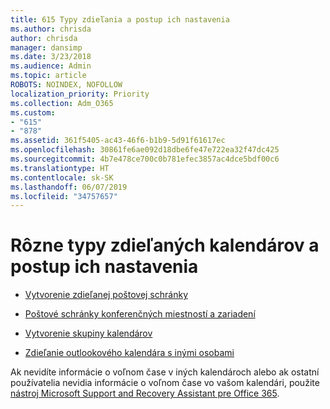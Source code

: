 ```yaml
---
title: 615 Typy zdieľania a postup ich nastavenia
ms.author: chrisda
author: chrisda
manager: dansimp
ms.date: 3/23/2018
ms.audience: Admin
ms.topic: article
ROBOTS: NOINDEX, NOFOLLOW
localization_priority: Priority
ms.collection: Adm_O365
ms.custom:
- "615"
- "878"
ms.assetid: 361f5405-ac43-46f6-b1b9-5d91f61617ec
ms.openlocfilehash: 30861fe6ae092d18dbe6fe47e722ea32f47dc425
ms.sourcegitcommit: 4b7e478ce700c0b781efec3857ac4dce5bdf00c6
ms.translationtype: HT
ms.contentlocale: sk-SK
ms.lasthandoff: 06/07/2019
ms.locfileid: "34757657"
---
```

# <a name="different-types-of-shared-calendars-and-how-to-set-them-up"></a>Rôzne typy zdieľaných kalendárov a postup ich nastavenia

- [Vytvorenie zdieľanej poštovej schránky](https://support.office.com/article/871a246d-3acd-4bba-948e-5de8be0544c9)

- [Poštové schránky konferenčných miestností a zariadení](https://support.office.com/article/9f518a6d-1e2c-4d44-93f3-e19013a1552b)

- [Vytvorenie skupiny kalendárov](https://support.office.com/article/8385667b-d758-4489-a53f-f542dd01e6ff)

- [Zdieľanie outlookového kalendára s inými osobami](https://support.office.com/article/353ed2c1-3ec5-449d-8c73-6931a0adab88)

Ak nevidíte informácie o voľnom čase v iných kalendároch alebo ak ostatní používatelia nevidia informácie o voľnom čase vo vašom kalendári, použite [nástroj Microsoft Support and Recovery Assistant pre Office 365](https://diagnostics.office.com/).

